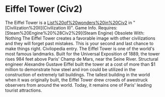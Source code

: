 # Eiffel Tower (Civ2)

 The Eiffel Tower is a [List%20of%20wonders%20in%20Civ2](wonder) in "[Civilization%20II](Civilization II)".
Game Info.
Requires: [Steam%20Engine%20%28Civ2%29](Steam Engine)
Obsolete With: Nothing
The Eiffel Tower creates a favorable image with other civilizations and they will forget past mistakes. This is your second and last chance to make things right.
Civilopedia entry.
The Eiffel Tower is one of the world's most famous landmarks. Built for the Universal Exposition of 1889, the tower rises 984 feet above Paris' Champ de Mars, near the Seine River. Structural engineer Alexandre Gustave Eiffel built the tower at a cost of more than $1 million to demonstrate how steel and iron could be utilized in the construction of extremely tall buildings. The tallest building in the world when it was originally built, the Eiffel Tower drew crowds of awestruck observers from around the world. Today, it remains one of Paris' leading tourist attractions.